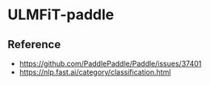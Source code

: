# ULMFiT-paddle


## Reference

- <https://github.com/PaddlePaddle/Paddle/issues/37401>
- <https://nlp.fast.ai/category/classification.html>
